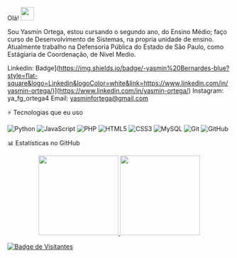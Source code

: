 Olá! <img src="https://raw.githubusercontent.com/aemmadi/aemmadi/master/wave.gif" width="30">

Sou Yasmin Ortega, estou cursando o segundo ano, do Ensino Médio; faço curso de Desenvolvimento de Sistemas, na propria unidade de ensino. Atualmente trabalho na Defensoria Pública do Estado de São Paulo, como Estágiaria de Coordenação, de Nivel Medio.

Linkedin: Badge](https://img.shields.io/badge/-yasmin%20Bernardes-blue?style=flat-square&logo=Linkedin&logoColor=white&link=https://www.linkedin.com/in/yasmin-ortega/)](https://www.linkedin.com/in/yasmin-ortega/)
Instagram: ya_fg_ortega4
Email: yasminfortega@gmail.com

⚡ Tecnologias que eu uso

![Python](https://img.shields.io/badge/-Python-black?style=flat-square&logo=Python)
![JavaScript](https://img.shields.io/badge/-JavaScript-black?style=flat-square&logo=javascript)
![PHP](https://img.shields.io/badge/-PHP-777BB4?style=flat-square&logo=php&logoColor=white)
![HTML5](https://img.shields.io/badge/-HTML5-E34F26?style=flat-square&logo=html5&logoColor=white)
![CSS3](https://img.shields.io/badge/-CSS3-1572B6?style=flat-square&logo=css3)
![MySQL](https://img.shields.io/badge/-MySQL-black?style=flat-square&logo=mysql)
![Git](https://img.shields.io/badge/-Git-black?style=flat-square&logo=git)
![GitHub](https://img.shields.io/badge/-GitHub-181717?style=flat-square&logo=github)

📊 Estatísticas no GitHub

<div align="center">
  <a href="https://github.com/higorber">
  <img height="180em" src="https://github-readme-stats.vercel.app/api?username=yasminfortega&show_icons=true&theme=tokyonight&include_all_commits=true&count_private=true"/>
  <img height="180em" src="https://github-readme-stats.vercel.app/api/top-langs/?username=yasminfortega&layout=compact&langs_count=7&theme=tokyonight"/>
</div>

![Badge de Visitantes](https://visitor-badge.laobi.icu/badge?page_id=yasminfortega)
